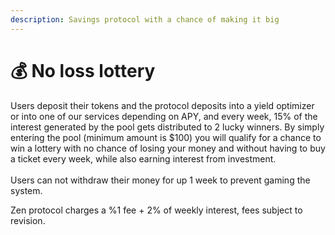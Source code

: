 ```yaml
---
description: Savings protocol with a chance of making it big
---
```


# 💰 No loss lottery

Users deposit their tokens and the protocol deposits into a yield optimizer or into one of our services depending on APY, and every week, 15% of the interest generated by the pool gets distributed to 2 lucky winners. By simply entering the pool (minimum amount is $100) you will qualify for a chance to win a lottery with no chance of losing your money and without having to buy a ticket every week, while also earning interest from investment. \
\
Users can not withdraw their money for up 1 week to prevent gaming the system.

Zen protocol charges a %1 fee + 2% of weekly interest, fees subject to revision.  &#x20;
